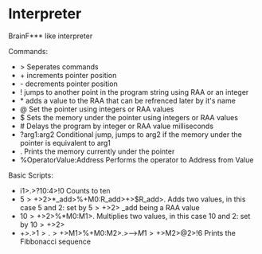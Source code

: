 # Interpreter
BrainF*** like interpreter

Commands:
- \> Seperates commands
- \+ increments pointer position
- \- decrements pointer position
- ! jumps to another point in the program string using RAA or an integer
- \* adds a value to the RAA that can be refrenced later by it's name
- @ Set the pointer using integers or RAA values
- $ Sets the memory under the pointer using integers or RAA values
- \# Delays the program by integer or RAA value milliseconds
- ?arg1:arg2 Conditional jump, jumps to arg2 if the memory under the pointer is equivalent to arg1
- . Prints the memory currently under the pointer
- %OperatorValue:Address Performs the operator to Address from Value

Basic Scripts:
- i1>.>?10:4>!0 Counts to ten
- $5>+>$2>*_add>%+M0:R_add>+>$R_add>. Adds two values, in this case 5 and 2: set by $5>+>$2> _add being a RAA value
- $10>+>$2>%*M0:M1>. Multiplies two values, in this case 10 and 2: set by $10>+>$2>
- +>.>$1>.>+>$M1>%+M0:M2>.>-->$M1>+>$M2>@2>!6 Prints the Fibbonacci sequence

